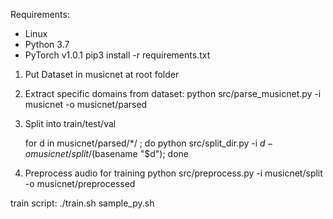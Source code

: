 Requirements: 
* Linux
* Python 3.7
* PyTorch v1.0.1
    pip3 install -r requirements.txt

1. Put Dataset in musicnet at root folder
2. Extract specific domains from dataset: 
   python src/parse_musicnet.py -i musicnet -o musicnet/parsed
   
3. Split into train/test/val 
 
    for d in musicnet/parsed/*/ ; do python src/split_dir.py -i $d -o musicnet/split/$(basename "$d"); done
   
4. Preprocess audio for training
    python src/preprocess.py -i musicnet/split -o musicnet/preprocessed
  
train script:
./train.sh
sample_py.sh <checkpiont name> <decoders ids>
